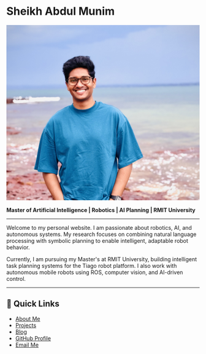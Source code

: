 # Sheikh Abdul Munim

![Profile Photo](assets/me.jpg)


**Master of Artificial Intelligence | Robotics | AI Planning | RMIT University**

---

Welcome to my personal website. I am passionate about robotics, AI, and autonomous systems. My research focuses on combining natural language processing with symbolic planning to enable intelligent, adaptable robot behavior.

Currently, I am pursuing my Master's at RMIT University, building intelligent task planning systems for the Tiago robot platform. I also work with autonomous mobile robots using ROS, computer vision, and AI-driven control.

---

## 🔗 Quick Links

- [About Me](about.md)  
- [Projects](projects.md)  
- [Blog](blog.md)  
- [GitHub Profile](https://github.com/sheikhmunim)  
- [Email Me](mailto:s4076159@student.rmit.edu.au)  
